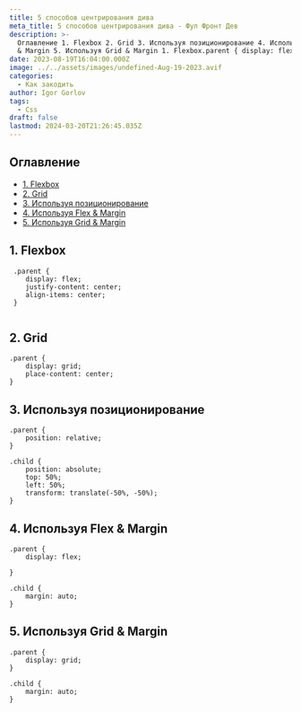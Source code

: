 ```yaml
---
title: 5 способов центрирования дива
meta_title: 5 способов центрирования дива - Фул Фронт Дев
description: >-
  Оглавление 1. Flexbox 2. Grid 3. Используя позиционирование 4. Используя Flex
  & Margin 5. Используя Grid & Margin 1. Flexbox.parent { display: flex;...
date: 2023-08-19T16:04:00.000Z
image: ../../assets/images/undefined-Aug-19-2023.avif
categories:
  - Как закодить
author: Igor Gorlov
tags:
  - Css
draft: false
lastmod: 2024-03-20T21:26:45.035Z
---
```


<!-- wp:rank-math/toc-block {"title":"Оглавление","headings":[{"key":"8b8d8191-8de4-4269-82be-291f7335cb9f","content":"1. Flexbox","level":2,"link":"#1-flexbox","disable":false,"isUpdated":false,"isGeneratedLink":true},{"key":"6bd560ef-7676-4dc9-95d2-0abb5f7fea3d","content":"2. Grid","level":2,"link":"#2-grid","disable":false,"isUpdated":false,"isGeneratedLink":true},{"key":"7d7f9de9-2a51-4a65-906e-e36d74993d2f","content":"3. Используя позиционирование","level":2,"link":"#3-используя-позиционирование","disable":false,"isUpdated":false,"isGeneratedLink":true},{"key":"0001f0d0-7ee9-4949-9720-07bd6dbd7340","content":"4. Используя Flex \u0026 Margin","level":2,"link":"#4-используя-flex-margin","disable":false,"isUpdated":false,"isGeneratedLink":true},{"key":"19ea4a2e-46fd-46fd-85b6-e1d0fc9dd4c4","content":"5. Используя Grid \u0026 Margin","level":2,"link":"#5-используя-grid-margin","disable":false,"isUpdated":false,"isGeneratedLink":true}],"listStyle":"ul"} -->
<div class="wp-block-rank-math-toc-block" id="rank-math-toc"><h2>Оглавление</h2><nav><ul><li class=""><a href="#1-flexbox">1. Flexbox</a></li><li class=""><a href="#2-grid">2. Grid</a></li><li class=""><a href="#3-используя-позиционирование">3. Используя позиционирование</a></li><li class=""><a href="#4-используя-flex-margin">4. Используя Flex &amp; Margin</a></li><li class=""><a href="#5-используя-grid-margin">5. Используя Grid &amp; Margin</a></li></ul></nav></div>
<!-- /wp:rank-math/toc-block -->

<h2 class="wp-block-heading" id="1-flexbox">1. Flexbox</h2>

<!-- wp:code -->
<pre class="wp-block-code"><code lang="javascript" class="language-javascript"> .parent {
    display: flex;
    justify-content: center;
    align-items: center;
 } 

</code></pre>
<!-- /wp:code -->

<h2 class="wp-block-heading" id="2-grid">2. Grid</h2>

<!-- wp:code -->
<pre class="wp-block-code"><code lang="javascript" class="language-javascript">.parent {
    display: grid;
    place-content: center;
}
</code></pre>
<!-- /wp:code -->

<h2 class="wp-block-heading" id="3-используя-позиционирование">3. Используя позиционирование</h2>

<!-- wp:code -->
<pre class="wp-block-code"><code lang="javascript" class="language-javascript">.parent {
    position: relative;
}

.child {
    position: absolute;
    top: 50%;
    left: 50%;
    transform: translate(-50%, -50%);
}
</code></pre>
<!-- /wp:code -->

<h2 class="wp-block-heading" id="4-используя-flex-margin">4. Используя Flex &amp; Margin</h2>

<!-- wp:code -->
<pre class="wp-block-code"><code lang="javascript" class="language-javascript">.parent {
    display: flex;

}

.child {
    margin: auto;
}
</code></pre>
<!-- /wp:code -->

<h2 class="wp-block-heading" id="5-используя-grid-margin">5. Используя Grid &amp; Margin</h2>

<!-- wp:code -->
<pre class="wp-block-code"><code lang="javascript" class="language-javascript">.parent {
    display: grid;
}

.child {
    margin: auto;
}
</code></pre>
<!-- /wp:code -->
